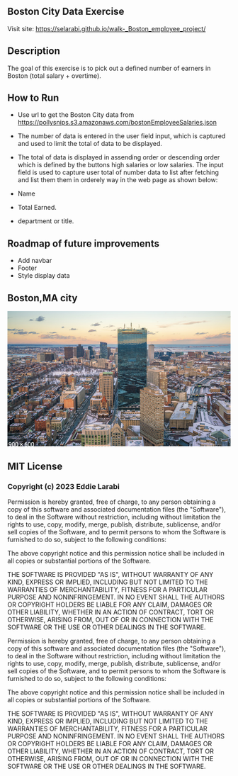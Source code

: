 ## Boston City Data Exercise 
Visit site: https://selarabi.github.io/walk-_Boston_employee_project/ 

## Description ##
The goal of this exercise is to pick out a defined number of earners in Boston (total salary + overtime).
## How to Run ##
- Use url to get the Boston City data from https://pollysnips.s3.amazonaws.com/bostonEmployeeSalaries.json
- The number of data is entered in the user field input, which is captured and used to limit the total of data to be displayed.

- The total of data is displayed in assending order or descending order which is defined by the buttons high salaries or low salaries.
The input field is used to capture user total of number data to list after fetching and list them them in orderely way in the web page as shown below:
-  Name     
-  Total Earned.
- department or title.  

##  Roadmap of future improvements ##
- Add navbar
- Footer
- Style display data 

 ## Boston,MA city 
<img src='boston.png'>

## MIT License ##

### Copyright (c) 2023 Eddie Larabi


<p>
Permission is hereby granted, free of charge, to any person obtaining a copy
of this software and associated documentation files (the "Software"), to deal
in the Software without restriction, including without limitation the rights
to use, copy, modify, merge, publish, distribute, sublicense, and/or sell
copies of the Software, and to permit persons to whom the Software is
furnished to do so, subject to the following conditions:

The above copyright notice and this permission notice shall be included in all
copies or substantial portions of the Software.

THE SOFTWARE IS PROVIDED "AS IS", WITHOUT WARRANTY OF ANY KIND, EXPRESS OR
IMPLIED, INCLUDING BUT NOT LIMITED TO THE WARRANTIES OF MERCHANTABILITY,
FITNESS FOR A PARTICULAR PURPOSE AND NONINFRINGEMENT. IN NO EVENT SHALL THE
AUTHORS OR COPYRIGHT HOLDERS BE LIABLE FOR ANY CLAIM, DAMAGES OR OTHER
LIABILITY, WHETHER IN AN ACTION OF CONTRACT, TORT OR OTHERWISE, ARISING FROM,
OUT OF OR IN CONNECTION WITH THE SOFTWARE OR THE USE OR OTHER DEALINGS IN THE
SOFTWARE.

</p>


Permission is hereby granted, free of charge, to any person obtaining a copy
of this software and associated documentation files (the "Software"), to deal
in the Software without restriction, including without limitation the rights
to use, copy, modify, merge, publish, distribute, sublicense, and/or sell
copies of the Software, and to permit persons to whom the Software is
furnished to do so, subject to the following conditions:

The above copyright notice and this permission notice shall be included in all
copies or substantial portions of the Software.

THE SOFTWARE IS PROVIDED "AS IS", WITHOUT WARRANTY OF ANY KIND, EXPRESS OR
IMPLIED, INCLUDING BUT NOT LIMITED TO THE WARRANTIES OF MERCHANTABILITY,
FITNESS FOR A PARTICULAR PURPOSE AND NONINFRINGEMENT. IN NO EVENT SHALL THE
AUTHORS OR COPYRIGHT HOLDERS BE LIABLE FOR ANY CLAIM, DAMAGES OR OTHER
LIABILITY, WHETHER IN AN ACTION OF CONTRACT, TORT OR OTHERWISE, ARISING FROM,
OUT OF OR IN CONNECTION WITH THE SOFTWARE OR THE USE OR OTHER DEALINGS IN THE
SOFTWARE.
